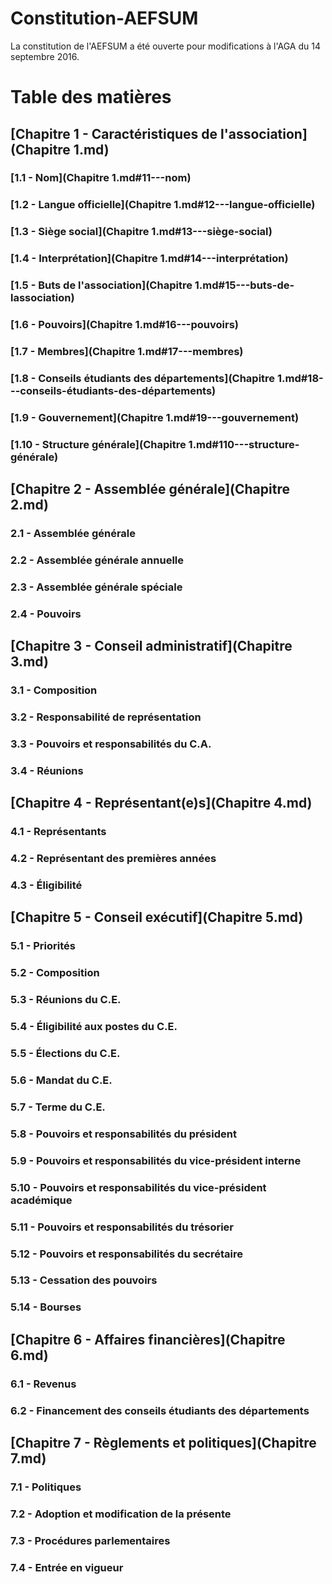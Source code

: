 # Constitution-AEFSUM
La constitution de l'AEFSUM a été ouverte pour modifications à l'AGA du 14 septembre 2016.

# Table des matières

## [Chapitre 1 - Caractéristiques de l'association](Chapitre 1.md)

### [1.1 - Nom](Chapitre 1.md#11---nom)
### [1.2 - Langue officielle](Chapitre 1.md#12---langue-officielle)
### [1.3 - Siège social](Chapitre 1.md#13---siège-social)
### [1.4 - Interprétation](Chapitre 1.md#14---interprétation)
### [1.5 - Buts de l'association](Chapitre 1.md#15---buts-de-lassociation)
### [1.6 - Pouvoirs](Chapitre 1.md#16---pouvoirs)
### [1.7 - Membres](Chapitre 1.md#17---membres)
### [1.8 - Conseils étudiants des départements](Chapitre 1.md#18---conseils-étudiants-des-départements)
### [1.9 - Gouvernement](Chapitre 1.md#19---gouvernement)
### [1.10 - Structure générale](Chapitre 1.md#110---structure-générale)

## [Chapitre 2 - Assemblée générale](Chapitre 2.md)

### 2.1 - Assemblée générale
### 2.2 - Assemblée générale annuelle
### 2.3 - Assemblée générale spéciale
### 2.4 - Pouvoirs

## [Chapitre 3 - Conseil administratif](Chapitre 3.md)

### 3.1 - Composition
### 3.2 - Responsabilité de représentation
### 3.3 - Pouvoirs et responsabilités du C.A.
### 3.4 - Réunions

## [Chapitre 4 - Représentant(e)s](Chapitre 4.md)

### 4.1 - Représentants
### 4.2 - Représentant des premières années
### 4.3 - Éligibilité

## [Chapitre 5 - Conseil exécutif](Chapitre 5.md)

### 5.1 - Priorités
### 5.2 - Composition
### 5.3 - Réunions du C.E.
### 5.4 - Éligibilité aux postes du C.E.
### 5.5 - Élections du C.E.
### 5.6 - Mandat du C.E.
### 5.7 - Terme du C.E.
### 5.8 - Pouvoirs et responsabilités du président
### 5.9 - Pouvoirs et responsabilités du vice-président interne
### 5.10 - Pouvoirs et responsabilités du vice-président académique
### 5.11 - Pouvoirs et responsabilités du trésorier
### 5.12 - Pouvoirs et responsabilités du secrétaire
### 5.13 - Cessation des pouvoirs
### 5.14 - Bourses

## [Chapitre 6 - Affaires financières](Chapitre 6.md)

### 6.1 - Revenus
### 6.2 - Financement des conseils étudiants des départements

## [Chapitre 7 - Règlements et politiques](Chapitre 7.md)

### 7.1 - Politiques
### 7.2 - Adoption et modification de la présente
### 7.3 - Procédures parlementaires
### 7.4 - Entrée en vigueur
